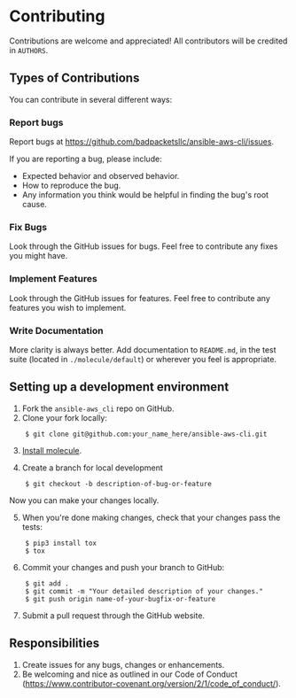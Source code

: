 Contributing
============

Contributions are welcome and appreciated! All contributors will be credited in
`AUTHORS`.

Types of Contributions
----------------------

You can contribute in several different ways:

### Report bugs

Report bugs at https://github.com/badpacketsllc/ansible-aws-cli/issues.

If you are reporting a bug, please include:

- Expected behavior and observed behavior.
- How to reproduce the bug.
- Any information you think would be helpful in finding the bug's root cause.

### Fix Bugs

Look through the GitHub issues for bugs. Feel free to contribute any fixes you
might have.

### Implement Features

Look through the GitHub issues for features. Feel free to contribute any
features you wish to implement.

### Write Documentation

More clarity is always better. Add documentation to `README.md`, in the test
suite (located in `./molecule/default`) or wherever you feel is appropriate.

Setting up a development environment
------------------------------------

1. Fork the `ansible-aws_cli` repo on GitHub.
2. Clone your fork locally:

```shell
    $ git clone git@github.com:your_name_here/ansible-aws-cli.git
```

3. [Install molecule](https://molecule.readthedocs.io/en/latest/#quick-start).

4. Create a branch for local development
```shell
    $ git checkout -b description-of-bug-or-feature
````

Now you can make your changes locally.

5. When you're done making changes, check that your changes pass the tests:

```shell
    $ pip3 install tox
    $ tox
```

6. Commit your changes and push your branch to GitHub:

```shell
    $ git add .
    $ git commit -m "Your detailed description of your changes."
    $ git push origin name-of-your-bugfix-or-feature
```

7. Submit a pull request through the GitHub website.

Responsibilities
----------------

1. Create issues for any bugs, changes or enhancements.
2. Be welcoming and nice as outlined in our Code of Conduct (https://www.contributor-covenant.org/version/2/1/code_of_conduct/).
